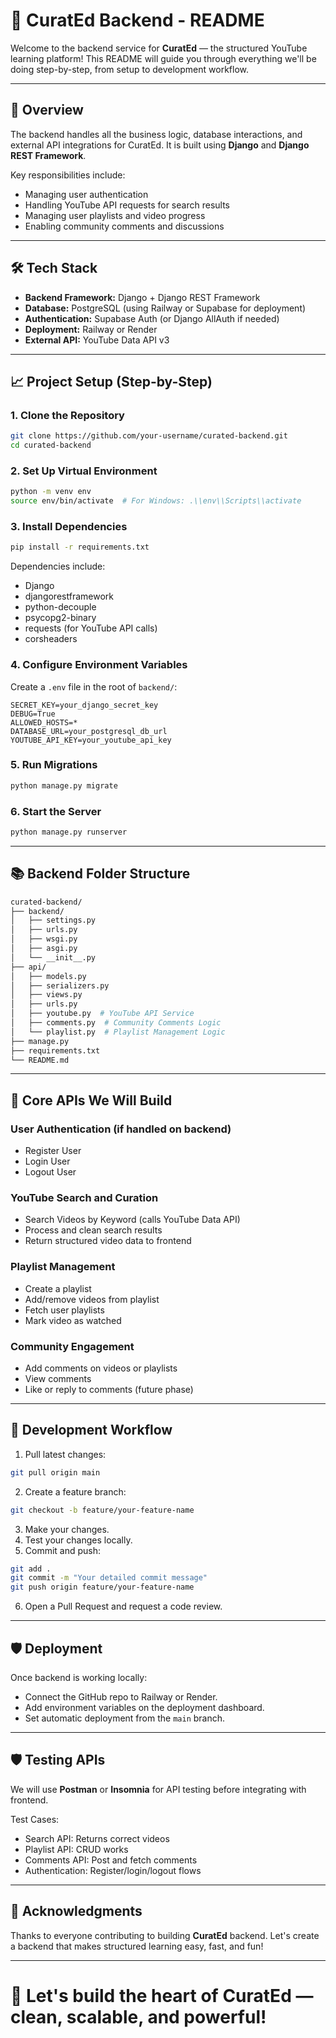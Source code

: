 # 🔧 CuratEd Backend - README

Welcome to the backend service for **CuratEd** — the structured YouTube learning platform!
This README will guide you through everything we'll be doing step-by-step, from setup to development workflow.

---

## 🚀 Overview

The backend handles all the business logic, database interactions, and external API integrations for CuratEd. It is built using **Django** and **Django REST Framework**.

Key responsibilities include:
- Managing user authentication
- Handling YouTube API requests for search results
- Managing user playlists and video progress
- Enabling community comments and discussions

---

## 🛠️ Tech Stack

- **Backend Framework:** Django + Django REST Framework
- **Database:** PostgreSQL (using Railway or Supabase for deployment)
- **Authentication:** Supabase Auth (or Django AllAuth if needed)
- **Deployment:** Railway or Render
- **External API:** YouTube Data API v3

---

## 📈 Project Setup (Step-by-Step)

### 1. Clone the Repository
```bash
git clone https://github.com/your-username/curated-backend.git
cd curated-backend
```

### 2. Set Up Virtual Environment
```bash
python -m venv env
source env/bin/activate  # For Windows: .\\env\\Scripts\\activate
```

### 3. Install Dependencies
```bash
pip install -r requirements.txt
```

Dependencies include:
- Django
- djangorestframework
- python-decouple
- psycopg2-binary
- requests (for YouTube API calls)
- corsheaders

### 4. Configure Environment Variables
Create a `.env` file in the root of `backend/`:

```env
SECRET_KEY=your_django_secret_key
DEBUG=True
ALLOWED_HOSTS=*
DATABASE_URL=your_postgresql_db_url
YOUTUBE_API_KEY=your_youtube_api_key
```

### 5. Run Migrations
```bash
python manage.py migrate
```

### 6. Start the Server
```bash
python manage.py runserver
```

---

## 📚 Backend Folder Structure

```bash
curated-backend/
├── backend/
│   ├── settings.py
│   ├── urls.py
│   ├── wsgi.py
│   ├── asgi.py
│   └── __init__.py
├── api/
│   ├── models.py
│   ├── serializers.py
│   ├── views.py
│   ├── urls.py
│   ├── youtube.py  # YouTube API Service
│   ├── comments.py  # Community Comments Logic
│   └── playlist.py  # Playlist Management Logic
├── manage.py
├── requirements.txt
└── README.md
```

---

## 🚒 Core APIs We Will Build

### User Authentication (if handled on backend)
- Register User
- Login User
- Logout User

### YouTube Search and Curation
- Search Videos by Keyword (calls YouTube Data API)
- Process and clean search results
- Return structured video data to frontend

### Playlist Management
- Create a playlist
- Add/remove videos from playlist
- Fetch user playlists
- Mark video as watched

### Community Engagement
- Add comments on videos or playlists
- View comments
- Like or reply to comments (future phase)

---

## 🔄 Development Workflow

1. Pull latest changes:
```bash
git pull origin main
```
2. Create a feature branch:
```bash
git checkout -b feature/your-feature-name
```
3. Make your changes.
4. Test your changes locally.
5. Commit and push:
```bash
git add .
git commit -m "Your detailed commit message"
git push origin feature/your-feature-name
```
6. Open a Pull Request and request a code review.

---

## 🛡️ Deployment

Once backend is working locally:
- Connect the GitHub repo to Railway or Render.
- Add environment variables on the deployment dashboard.
- Set automatic deployment from the `main` branch.

---

## 🛡️ Testing APIs

We will use **Postman** or **Insomnia** for API testing before integrating with frontend.

Test Cases:
- Search API: Returns correct videos
- Playlist API: CRUD works
- Comments API: Post and fetch comments
- Authentication: Register/login/logout flows

---

## 🙏 Acknowledgments

Thanks to everyone contributing to building **CuratEd** backend. Let's create a backend that makes structured learning easy, fast, and fun!

---

# 🎯 Let's build the heart of CuratEd — clean, scalable, and powerful!

